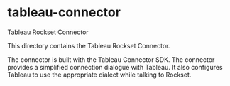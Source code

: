 # tableau-connector
Tableau Rockset Connector

This directory contains the Tableau Rockset Connector.

The connector is built with the Tableau Connector SDK. The connector provides a simplified connection dialogue with Tableau. It also configures Tableau to use the appropriate dialect while talking to Rockset.

